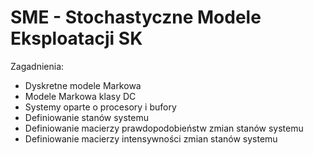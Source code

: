 # SME - Stochastyczne Modele Eksploatacji SK

Zagadnienia:

* Dyskretne modele Markowa
* Modele Markowa klasy DC
* Systemy oparte o procesory i bufory
* Definiowanie stanów systemu
* Definiowanie macierzy prawdopodobieństw zmian stanów systemu
* Definiowanie macierzy intensywności zmian stanów systemu
